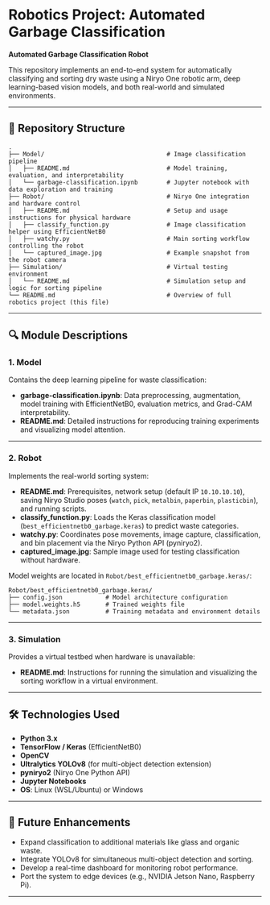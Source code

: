 # Robotics Project: Automated Garbage Classification

**Automated Garbage Classification Robot**

This repository implements an end-to-end system for automatically classifying and sorting dry waste using a Niryo One robotic arm, deep learning-based vision models, and both real-world and simulated environments.

---

## 📁 Repository Structure

```plaintext
.
├── Model/                                  # Image classification pipeline
│   ├── README.md                           # Model training, evaluation, and interpretability
│   └── garbage-classification.ipynb        # Jupyter notebook with data exploration and training
├── Robot/                                  # Niryo One integration and hardware control
│   ├── README.md                           # Setup and usage instructions for physical hardware
│   ├── classify_function.py                # Image classification helper using EfficientNetB0
│   ├── watchy.py                           # Main sorting workflow controlling the robot
│   └── captured_image.jpg                  # Example snapshot from the robot camera
├── Simulation/                             # Virtual testing environment
│   └── README.md                           # Simulation setup and logic for sorting pipeline
└── README.md                               # Overview of full robotics project (this file)
```

---

## 🔍 Module Descriptions

### 1. Model

Contains the deep learning pipeline for waste classification:
- **garbage-classification.ipynb**: Data preprocessing, augmentation, model training with EfficientNetB0, evaluation metrics, and Grad-CAM interpretability.
- **README.md**: Detailed instructions for reproducing training experiments and visualizing model attention.

---

### 2. Robot

Implements the real-world sorting system:
- **README.md**: Prerequisites, network setup (default IP `10.10.10.10`), saving Niryo Studio poses (`watch`, `pick`, `metalbin`, `paperbin`, `plasticbin`), and running scripts.
- **classify_function.py**: Loads the Keras classification model (`best_efficientnetb0_garbage.keras`) to predict waste categories.
- **watchy.py**: Coordinates pose movements, image capture, classification, and bin placement via the Niryo Python API (pyniryo2).
- **captured_image.jpg**: Sample image used for testing classification without hardware.

Model weights are located in `Robot/best_efficientnetb0_garbage.keras/`:
```plaintext
Robot/best_efficientnetb0_garbage.keras/
├── config.json            # Model architecture configuration
├── model.weights.h5       # Trained weights file
└── metadata.json          # Training metadata and environment details
```

---

### 3. Simulation

Provides a virtual testbed when hardware is unavailable:
- **README.md**: Instructions for running the simulation and visualizing the sorting workflow in a virtual environment.

---

## 🛠 Technologies Used

- **Python 3.x**
- **TensorFlow / Keras** (EfficientNetB0)
- **OpenCV**
- **Ultralytics YOLOv8** (for multi-object detection extension)
- **pyniryo2** (Niryo One Python API)
- **Jupyter Notebooks**
- **OS**: Linux (WSL/Ubuntu) or Windows

---

## 🚀 Future Enhancements

- Expand classification to additional materials like glass and organic waste.
- Integrate YOLOv8 for simultaneous multi-object detection and sorting.
- Develop a real-time dashboard for monitoring robot performance.
- Port the system to edge devices (e.g., NVIDIA Jetson Nano, Raspberry Pi).

---
